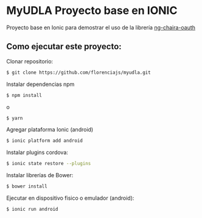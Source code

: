 MyUDLA Proyecto base en IONIC
==============================

Proyecto base en Ionic para demostrar el uso de la librería  [ng-chaira-oauth](https://github.com/FlorenciaJS/ng-chaira-oauth/)

## Como ejecutar este proyecto:

Clonar repositorio:

```bash
$ git clone https://github.com/florenciajs/myudla.git
```

Instalar dependencias npm

```bash
$ npm install
```
o
```bash
$ yarn
```

Agregar plataforma Ionic (android)

```bash
$ ionic platform add android
```

Instalar plugins cordova:
```bash
$ ionic state restore --plugins
```

Instalar librerías de Bower: 

```bash
$ bower install
```

Ejecutar en dispositivo fisico o emulador (android):

```bash
$ ionic run android
```